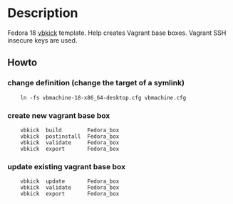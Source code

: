 # Description

Fedora 18 [vbkick](https://github.com/wilas/vbkick) template. Help creates Vagrant base boxes. Vagrant SSH insecure keys are used.

## Howto

### change definition (change the target of a symlink)
```
    ln -fs vbmachine-18-x86_64-desktop.cfg vbmachine.cfg
```

### create new vagrant base box
```
    vbkick  build        Fedora_box
    vbkick  postinstall  Fedora_box
    vbkick  validate     Fedora_box
    vbkick  export       Fedora_box
```

### update existing vagrant base box
```
    vbkick  update       Fedora_box
    vbkick  validate     Fedora_box
    vbkick  export       Fedora_box
```
